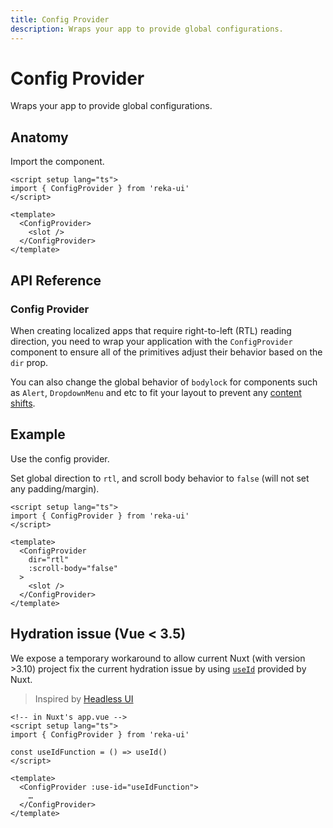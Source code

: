 ```yaml
---
title: Config Provider
description: Wraps your app to provide global configurations.
---
```


# Config Provider

<Description>
Wraps your app to provide global configurations.
</Description>

<Highlights
  :features="[
    'Enables all primitives to inherit global reading direction.',
    'Enables changing the behavior of scroll body when setting body lock.',
    'Much more controls to prevent layout shifts.',
  ]"
/>

## Anatomy

Import the component.

```vue
<script setup lang="ts">
import { ConfigProvider } from 'reka-ui'
</script>

<template>
  <ConfigProvider>
    <slot />
  </ConfigProvider>
</template>
```

## API Reference

### Config Provider

When creating localized apps that require right-to-left (RTL) reading direction, you need to wrap your application with the `ConfigProvider` component to ensure all of the primitives adjust their behavior based on the `dir` prop.

You can also change the global behavior of `bodylock` for components such as `Alert`, `DropdownMenu` and etc to fit your layout to prevent any [content shifts](https://github.com/radix-vue/radix-vue/issues/385).

<!-- @include: @/meta/ConfigProvider.md -->

## Example

Use the config provider.

Set global direction to `rtl`, and scroll body behavior to `false` (will not set any padding/margin).

```vue
<script setup lang="ts">
import { ConfigProvider } from 'reka-ui'
</script>

<template>
  <ConfigProvider
    dir="rtl"
    :scroll-body="false"
  >
    <slot />
  </ConfigProvider>
</template>
```

## Hydration issue (Vue < 3.5)

We expose a temporary workaround to allow current Nuxt (with version >3.10) project fix the current hydration issue by using [`useId`](https://nuxt.com/docs/api/composables/use-id) provided by Nuxt.

> Inspired by [Headless UI](https://github.com/tailwindlabs/headlessui/pull/2959)

 ```vue
 <!-- in Nuxt's app.vue -->
<script setup lang="ts">
import { ConfigProvider } from 'reka-ui'

const useIdFunction = () => useId()
</script>

<template>
   <ConfigProvider :use-id="useIdFunction">
     …
   </ConfigProvider>
</template>
```

